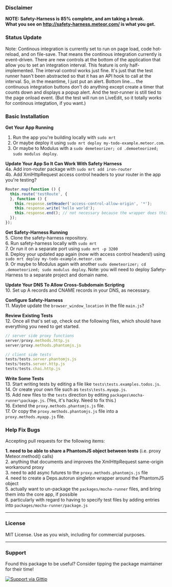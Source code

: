 ### Disclaimer

**NOTE:  Safety-Harness is 85% complete, and am taking a break.  
What you see on http://safety-harness.meteor.com/ is what you get.**


### Status Update

Note:  Continous integration is currently set to run on page load, code hot-reload, and on file-save.  That means the continous integration currently is event-driven.  There are new controls at the bottom of the application that allow you to set an integration interval.  This feature is only half-implemented.  The interval control works just fine.  It's just that the test runner hasn't been abstracted so that it has an API hook to call at the interval.  So, in the meantime, I just put an alert.  Bottom line.... the continuous integration buttons don't do anything except create a timer that counts down and displays a popup alert.  And the test-runner is still tied to the page onload event.  (But the test will run on LiveEdit, so it totally works for continous integtation, if you want.)


### Basic Installation

**Get Your App Running**  
1. Run the app you're building locally with ``sudo mrt``  
2. Or maybe deploy it using ``sudo mrt deploy my-todo-example.meteor.com``.   
3. Or maybe to Modulus with a ``sudo demeteorizer; cd .demoeteorized; sudo modulus deploy``.  

**Update Your App So It Can Work With Safety Harness**  
4a.  Add iron-router package with ``sudo mrt add iron-router``  
4b.  Add XmlHttpRequest access control headers to your router in the app you're testing?

````js
Router.map(function () {
  this.route('testRoute', {
  }, function () {
    this.response.setHeader('access-control-allow-origin', '*');
    this.response.write('hello world');
    this.response.end(); // not necessary because the wrapper does this
  });
});  
````

**Get Safety-Harness Running**  
5.  Clone the safety-harness repository.  
6.  Run safety-harness locally with ``sudo mrt``  
7.  Or run it on a separate port using ``sudo mrt -p 3200``  
8.  Deploy your updated app again (now with access control headers!) using ``sudo mrt deploy my-todo-example.meteor.com``  
9.  Or maybe to Modulus again with another ``sudo demeteorizer; cd .demoeteorized; sudo modulus deploy``. Note:  you will need to deploy Safety-Harness to a separate project and domain name.

**Update Your DNS To Allow Cross-Subdomain Scripting**  
10. Set up A records and CNAME records in your DNS, as necessary.  

**Configure Safety-Harness**  
11.  Maybe update the ``browser_window_location`` in the file ``main.js``?  


**Review Existing Tests**  
12.  Once all that's set up, check out the following files, which should have everything you need to get started.
````js
// server side proxy functions
server/proxy.methods.http.js
server/proxy.methods.phantomjs.js

// client side tests
tests/tests.server.phantomjs.js
tests/tests.server.http.js
tests/tests.chai.http.js
````

**Write Some Tests**  
13.  Start writing tests by editing a file like ``tests\tests.examples.todos.js``.  
14.  Or create your own file such as ``tests\tests.myapp.js``.  
15.  Add new files to the ``tests`` direction by editing ``packages\mocha-runner\package.js``.  (Yes, it's hacky.  Need to fix this.)  
16.  Extend the ``proxy.methods.phantomjs.js`` file.  
17.  Or copy the ``proxy.methods.phantomjs.js`` file into a ``proxy.methods.myapp.js`` file.  

### Help Fix Bugs

Accepting pull requests for the following items:

**1. need to be able to share a PhantomJS object between tests** (i.e. proxy Meteor.method() calls)  
2. anything that documents and improves the XmlHttpRequest same-origin workaround proxy  
3. need to add async futures to the ``proxy.methods.phantomjs.js`` file  
4. need to create a Deps.autorun singleton wrapper around the PhantomJS object  
5. actually want to un-package the ``packages/mocha-runner`` files, and bring them into the core app, if possible  
6. particularly with regard to having to specify test files by adding entries into ``packages/mocha-runner/package.js``   


------------------------
### License

MIT License. Use as you wish, including for commercial purposes.

------------------------
### Support
Found this package to be useful?  Consider tipping the package maintainer for their time!  

[![Support via Gittip](https://raw.github.com/gittip/www.gittip.com/master/www/assets/gittip.png)](https://www.gittip.com/awatson1978/)  


